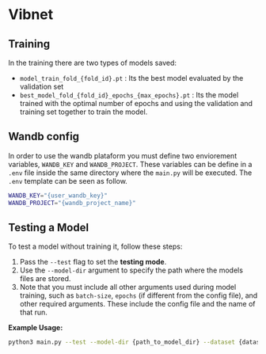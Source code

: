 # Vibnet
## Training
In the training there are two types of models saved:
- `model_train_fold_{fold_id}.pt` : Its the best model evaluated by the validation set
- `best_model_fold_{fold_id}_epochs_{max_epochs}.pt` : Its the model trained with the optimal number of epochs and using the validation and training set together to train the model.

## Wandb config
In order to use the wandb plataform you must define two enviorement variables, `WANDB_KEY` and `WANDB_PROJECT`. These variables can be define in a `.env` file inside the same directory where the `main.py` will be executed. The `.env` template can be seen as follow.
```bash
WANDB_KEY="{user_wandb_key}"
WANDB_PROJECT="{wandb_project_name}"
```



## Testing a Model

To test a model without training it, follow these steps:

1. Pass the `--test` flag to set the **testing mode**.
2. Use the `--model-dir` argument to specify the path where the models files are stored.
3. Note that you must include all other arguments used during model training, such as `batch-size`, `epochs` (if different from the config file), and other required arguments. These include the config file and the name of that run.

**Example Usage:**

```bash
python3 main.py --test --model-dir {path_to_model_dir} --dataset {dataset} --batch-size {bs_size} --cfg {config_path} --run evaluating/dataset
```
